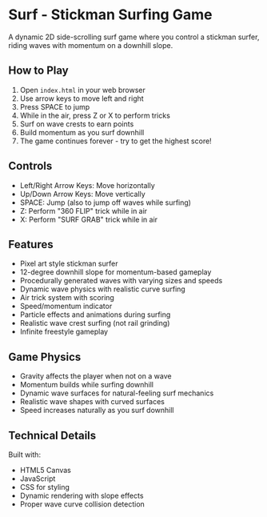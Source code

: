 # Surf - Stickman Surfing Game

A dynamic 2D side-scrolling surf game where you control a stickman surfer, riding waves with momentum on a downhill slope.

## How to Play

1. Open `index.html` in your web browser
2. Use arrow keys to move left and right
3. Press SPACE to jump
4. While in the air, press Z or X to perform tricks
5. Surf on wave crests to earn points
6. Build momentum as you surf downhill
7. The game continues forever - try to get the highest score!

## Controls

- Left/Right Arrow Keys: Move horizontally
- Up/Down Arrow Keys: Move vertically
- SPACE: Jump (also to jump off waves while surfing)
- Z: Perform "360 FLIP" trick while in air
- X: Perform "SURF GRAB" trick while in air

## Features

- Pixel art style stickman surfer
- 12-degree downhill slope for momentum-based gameplay
- Procedurally generated waves with varying sizes and speeds
- Dynamic wave physics with realistic curve surfing
- Air trick system with scoring
- Speed/momentum indicator
- Particle effects and animations during surfing
- Realistic wave crest surfing (not rail grinding)
- Infinite freestyle gameplay

## Game Physics

- Gravity affects the player when not on a wave
- Momentum builds while surfing downhill
- Dynamic wave surfaces for natural-feeling surf mechanics
- Realistic wave shapes with curved surfaces
- Speed increases naturally as you surf downhill

## Technical Details

Built with:
- HTML5 Canvas
- JavaScript
- CSS for styling
- Dynamic rendering with slope effects
- Proper wave curve collision detection
